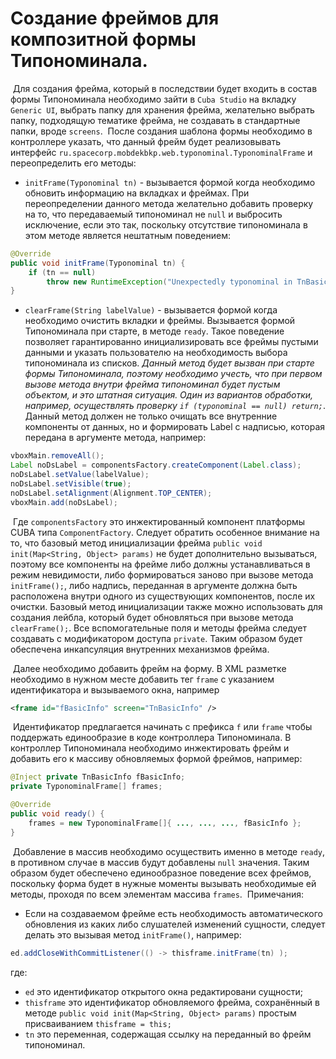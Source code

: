 # Создание фреймов для композитной формы Типономинала.

​	Для создания фрейма, который в последствии будет входить в состав формы Типономинала необходимо зайти в `Cuba Studio` на вкладку `Generic UI`, выбрать папку для хранения фрейма, желательно выбрать папку, подходящую тематике фрейма, не создавать в стандартные папки, вроде `screens`.
​	После создания шаблона формы необходимо в контроллере указать, что данный фрейм будет реализовывать интерфейс `ru.spacecorp.mobdekbkp.web.typonominal.TyponominalFrame` и переопределить его методы:
- `initFrame(Typonominal tn)` - вызывается формой когда необходимо обновить информацию на вкладках и фреймах. При переопределении данного метода желательно добавить проверку на то, что передаваемый типономинал не `null` и выбросить исключение, если это так, поскольку отсутствие типономинала в этом методе является нештатным поведением:
```java
@Override
public void initFrame(Typonominal tn) {
    if (tn == null)
        throw new RuntimeException("Unexpectedly typonominal in TnBasicInfo frame is null");
}
```
- `clearFrame(String labelValue)` - вызывается формой когда необходимо очистить вкладки и фреймы. Вызывается формой Типономинала при старте, в методе `ready`. Такое поведение позволяет гарантированно инициализировать все фреймы пустыми данными и указать пользователю на необходимость выбора типономинала из списков. *Данный метод будет вызван при старте формы Типономинала, поэтому необходимо учесть, что при первом вызове метода внутри фрейма типономинал будет пустым объектом, и это штатная ситуация. Один из вариантов обработки, например, осуществлять проверку `if (typonominal == null) return;`*. Данный метод должен не только очищать все внутренние компоненты от данных, но и формировать Label с надписью, которая передана в аргументе метода, например:
```java
vboxMain.removeAll();
Label noDsLabel = componentsFactory.createComponent(Label.class);
noDsLabel.setValue(labelValue);
noDsLabel.setVisible(true);
noDsLabel.setAlignment(Alignment.TOP_CENTER);
vboxMain.add(noDsLabel);
```
​	Где `componentsFactory` это инжектированный компонент платформы CUBA типа `ComponentFactory`. Следует обратить особенное внимание на то, что базовый метод инициализации фрейма `public void init(Map<String, Object> params)` не будет дополнительно вызываться, поэтому все компоненты на фрейме либо должны устанавливаться в режим невидимости, либо формироваться заново при вызове метода `initFrame();`, либо надпись, переданная в аргументе должна быть расположена внутри одного из существующих компонентов, после их очистки. Базовый метод инициализации также можно использовать для создания лейбла, который будет обновляться при вызове метода `clearFrame();`. Все вспомогательные поля и методы фрейма следует создавать с модификатором доступа `private`. Таким образом будет обеспечена инкапсуляция внутренних механизмов фрейма.

​	Далее необходимо добавить фрейм на форму. В XML разметке необходимо в нужном месте добавить тег `frame` с указанием идентификатора и вызываемого окна, например
```xml
<frame id="fBasicInfo" screen="TnBasicInfo" />
```
​	Идентификатор предлагается начинать с префикса `f` или `frame` чтобы поддержать единообразие в коде контроллера Типономинала. В контроллер Типономинала необходимо инжектировать фрейм и добавить его к массиву обновляемых формой фреймов, например:
```java
@Inject private TnBasicInfo fBasicInfo;
private TyponominalFrame[] frames;

@Override
public void ready() {
    frames = new TyponominalFrame[]{ ..., ..., ..., fBasicInfo };
}
```
​	Добавление в массив необходимо осуществить именно в методе `ready`, в противном случае в массив будут добавлены `null` значения.
	Таким образом будет обеспечено единообразное поведение всех фреймов, поскольку форма будет в нужные моменты вызывать необходимые ей методы, проходя по всем элементам массива `frames`.
​	Примечания:
- Если на создаваемом фрейме есть необходимость автоматического обновления из каких либо слушателей изменений сущности, следует делать это вызывая метод `initFrame()`, например:
```java
ed.addCloseWithCommitListener(() -> thisframe.initFrame(tn) );
```
где:
- `ed` это идентификатор открытого окна редактировани сущности;
- `thisframe` это идентификатор обновляемого фрейма, сохранённый в методе `public void init(Map<String, Object> params)` простым присваиванием `thisframe = this;`
- `tn` это переменная, содержащая ссылку на переданный во фрейм типономинал.
